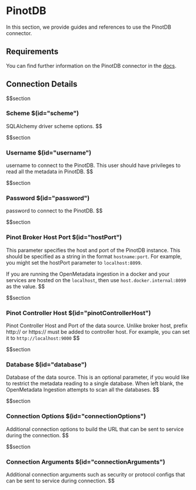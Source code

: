 # PinotDB

In this section, we provide guides and references to use the PinotDB connector.

## Requirements

You can find further information on the PinotDB connector in the [docs](https://docs.open-metadata.org/connectors/database/pinotdb).

## Connection Details

$$section
### Scheme $(id="scheme")

SQLAlchemy driver scheme options.
$$

$$section
### Username $(id="username")

username to connect to the PinotDB. This user should have privileges to read all the metadata in PinotDB.
$$

$$section
### Password $(id="password")

password to connect to the PinotDB.
$$

$$section
### Pinot Broker Host Port $(id="hostPort")

This parameter specifies the host and port of the PinotDB instance. This should be specified as a string in the format `hostname:port`. For example, you might set the hostPort parameter to `localhost:8099`.

If you are running the OpenMetadata ingestion in a docker and your services are hosted on the `localhost`, then use `host.docker.internal:8099` as the value.
$$

$$section
### Pinot Controller Host $(id="pinotControllerHost")

Pinot Controller Host and Port of the data source. Unlike broker host, prefix http:// or https:// must be added to controller host. For example, you can set it to `http://localhost:9000`
$$

$$section
### Database $(id="database")

Database of the data source. This is an optional parameter, if you would like to restrict the metadata reading to a single database. When left blank, the OpenMetadata Ingestion attempts to scan all the databases.
$$

$$section
### Connection Options $(id="connectionOptions")

Additional connection options to build the URL that can be sent to service during the connection.
$$

$$section
### Connection Arguments $(id="connectionArguments")

Additional connection arguments such as security or protocol configs that can be sent to service during connection.
$$
